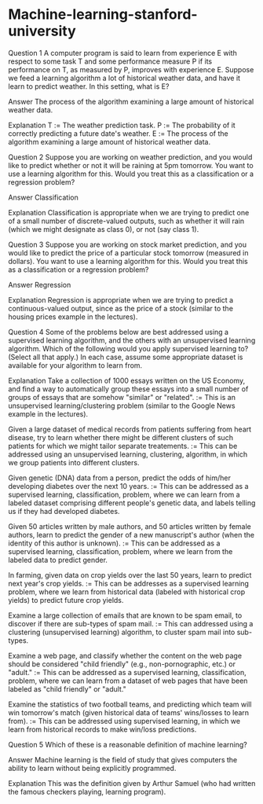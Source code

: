 # Machine-learning-stanford-university


Question 1
A computer program is said to learn from experience E with respect to some task T and some performance measure P if its performance on T, as measured by P, improves with experience E. Suppose we feed a learning algorithm a lot of historical weather data, and have it learn to predict weather. In this setting, what is E?

Answer
The process of the algorithm examining a large amount of historical weather data.

Explanation
T := The weather prediction task.
P := The probability of it correctly predicting a future date's weather.
E := The process of the algorithm examining a large amount of historical weather data.

Question 2
Suppose you are working on weather prediction, and you would like to predict whether or not it will be raining at 5pm tomorrow. You want to use a learning algorithm for this. Would you treat this as a classification or a regression problem?

Answer
Classification

Explanation
Classification is appropriate when we are trying to predict one of a small number of discrete-valued outputs, such as whether it will rain (which we might designate as class 0), or not (say class 1).

Question 3
Suppose you are working on stock market prediction, and you would like to predict the price of a particular stock tomorrow (measured in dollars). You want to use a learning algorithm for this. Would you treat this as a classification or a regression problem?

Answer
Regression

Explanation
Regression is appropriate when we are trying to predict a continuous-valued output, since as the price of a stock (similar to the housing prices example in the lectures).

Question 4
Some of the problems below are best addressed using a supervised learning algorithm, and the others with an unsupervised learning algorithm. Which of the following would you apply supervised learning to? (Select all that apply.) In each case, assume some appropriate dataset is available for your algorithm to learn from.

Explanation
Take a collection of 1000 essays written on the US Economy, and find a way to automatically group these essays into a small number of groups of essays that are somehow "similar" or "related". :=
        This is an unsupervised learning/clustering problem (similar to the Google News example in the lectures).

Given a large dataset of medical records from patients suffering from heart disease, try to learn whether there might be different clusters of such patients for which we might tailor separate treatements. :=
        This can be addressed using an unsupervised learning, clustering, algorithm, in which we group patients into different clusters.

Given genetic (DNA) data from a person, predict the odds of him/her developing diabetes over the next 10 years. :=
        This can be addressed as a supervised learning, classification, problem, where we can learn from a labeled dataset comprising different people's genetic data, and labels telling us if they had developed diabetes.

Given 50 articles written by male authors, and 50 articles written by female authors, learn to predict the gender of a new manuscript's author (when the identity of this author is unknown). :=
        This can be addressed as a supervised learning, classification, problem, where we learn from the labeled data to predict gender.

In farming, given data on crop yields over the last 50 years, learn to predict next year's crop yields. :=
        This can be addresses as a supervised learning problem, where we learn from historical data (labeled with historical crop yields) to predict future crop yields.

Examine a large collection of emails that are known to be spam email, to discover if there are sub-types of spam mail. :=
        This can addressed using a clustering (unsupervised learning) algorithm, to cluster spam mail into sub-types.

Examine a web page, and classify whether the content on the web page should be considered "child friendly" (e.g., non-pornographic, etc.) or "adult." :=
        This can be addressed as a supervised learning, classification, problem, where we can learn from a dataset of web pages that have been labeled as "child friendly" or "adult."

Examine the statistics of two football teams, and predicting which team will win tomorrow's match (given historical data of teams' wins/losses to learn from). :=
        This can be addressed using supervised learning, in which we learn from historical records to make win/loss predictions.

Question 5
Which of these is a reasonable definition of machine learning?

Answer
Machine learning is the field of study that gives computers the ability to learn without being explicitly programmed.

Explanation
This was the definition given by Arthur Samuel (who had written the famous checkers playing, learning program).
